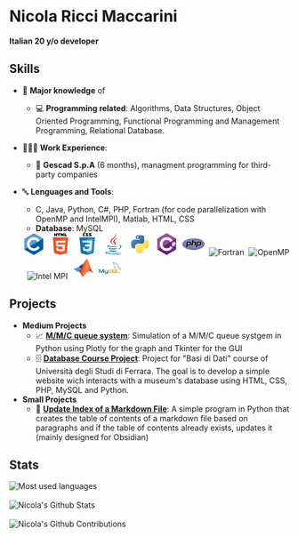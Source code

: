 # Nicola Ricci Maccarini
**Italian 20 y/o developer**

## Skills

- 🧠 **Major knowledge** of
  - 💻 **Programming related**: Algorithms, Data Structures, Object Oriented Programming, Functional Programming and Management Programming, Relational Database.
- 👨🏻‍💻 **Work Experience**:
  - 🏢 **Gescad S.p.A** (6 months), managment programming for third-party companies
- 🔤 **Lenguages and Tools**:
    - C, Java, Python, C#, PHP, Fortran (for code parallelization with OpenMP and IntelMPI), Matlab, HTML, CSS
    - **Database**: MySQL

  <div>
     <img src="https://github.com/devicons/devicon/blob/master/icons/c/c-original.svg" alt="C" width="40" height="40"/>&nbsp;
     <img src="https://github.com/devicons/devicon/blob/master/icons/html5/html5-original-wordmark.svg" alt="HTML" width="40" height="40"/>&nbsp;
     <img src="https://github.com/devicons/devicon/blob/master/icons/css3/css3-original-wordmark.svg" alt="CSS" width="40" height="40"/>&nbsp;
     <img src="https://github.com/devicons/devicon/blob/master/icons/java/java-original.svg" alt="Java" width="40" height="40"/>&nbsp;
     <img src="https://github.com/devicons/devicon/blob/master/icons/python/python-original.svg" alt="Python" width="40" height="40"/>&nbsp;
     <img src="https://github.com/devicons/devicon/blob/master/icons/csharp/csharp-original.svg" alt="C#" width="40" height="40"/>&nbsp;
     <img src="https://github.com/devicons/devicon/blob/master/icons/php/php-original.svg" alt="php" width="40" height="40"/>&nbsp;
     <img src="https://upload.wikimedia.org/wikipedia/commons/thumb/b/b8/Fortran_logo.svg/1200px-Fortran_logo.svg.png" alt="Fortran" width="40" height="40"/>&nbsp;
     <img src="https://developers.redhat.com/sites/default/files/styles/article_feature/public/blog/2021/04/OpenMP.png?itok=CGoaYDX-" alt="OpenMP" width="40" height="40"/>&nbsp;
     <img src="https://insidehpc.com/wp-content/uploads/2017/08/MPI.jpg" alt="Intel MPI" width="40" height="40"/>&nbsp;
     <img src="https://github.com/devicons/devicon/blob/master/icons/matlab/matlab-original.svg" alt="Matlab" width="40" height="40"/>&nbsp;
     <img src="https://github.com/devicons/devicon/blob/master/icons/mysql/mysql-original-wordmark.svg" alt="MySQL" width="40" height="40"/>&nbsp;
    </div>


## Projects 

- **Medium Projects**
  - 📈 [**M/M/C queue system**](https://github.com/Network-Project-Unife/Simulation-of-an-MMC-queue-system): Simulation of a M/M/C queue systgem in Python using Plotly      for the graph and Tkinter for the GUI
  - 🗄️ [**Database Course Project**](https://github.com/Database-Course-Project-UNIFE/Database-Project): Project for "Basi di Dati" course of Università degli Studi di Ferrara. The goal is to develop a simple website wich interacts with a museum's database using HTML, CSS, PHP, MySQL and Python.
- **Small Projects**
  - 📝 [**Update Index of a Markdown File**](https://github.com/nicolariccimaccarini/UpdateIndexMarkdown): A simple program in Python that creates the table of contents of a markdown file based on paragraphs and if the table of contents already exists, updates it (mainly designed for Obsidian)

## Stats

![Most used languages](https://github-readme-stats.vercel.app/api/top-langs/?username=nicolariccimaccarini&layout=compact&theme=tokyonight)
</br>
</br>
![Nicola's Github Stats](https://github-readme-stats.vercel.app/api?username=nicolariccimaccarini&theme=tokyonight)
</br>
</br>
![Nicola's Github Contributions](https://github-readme-streak-stats.herokuapp.com/?user=nicolariccimaccarini&theme=tokyonight)
